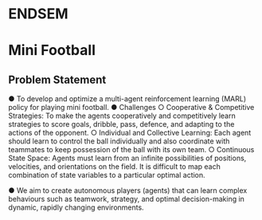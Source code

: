 # ENDSEM

# Mini Football

## Problem Statement

● To develop and optimize a multi-agent reinforcement learning (MARL) policy for playing mini football.
● Challenges
    ○ Cooperative & Competitive Strategies: To make the agents cooperatively and competitively learn
      strategies to score goals, dribble, pass, defence, and adapting to the actions of the opponent.
○ Individual and Collective Learning: Each agent should learn to control the ball individually and also
coordinate with teammates to keep possession of the ball with its own team.
○ Continuous State Space: Agents must learn from an infinite possibilities of positions, velocities, and
orientations on the field. It is difficult to map each combination of state variables to a particular
optimal action.

● We aim to create autonomous players (agents) that can learn complex behaviours such as teamwork,
strategy, and optimal decision-making in dynamic, rapidly changing environments.
